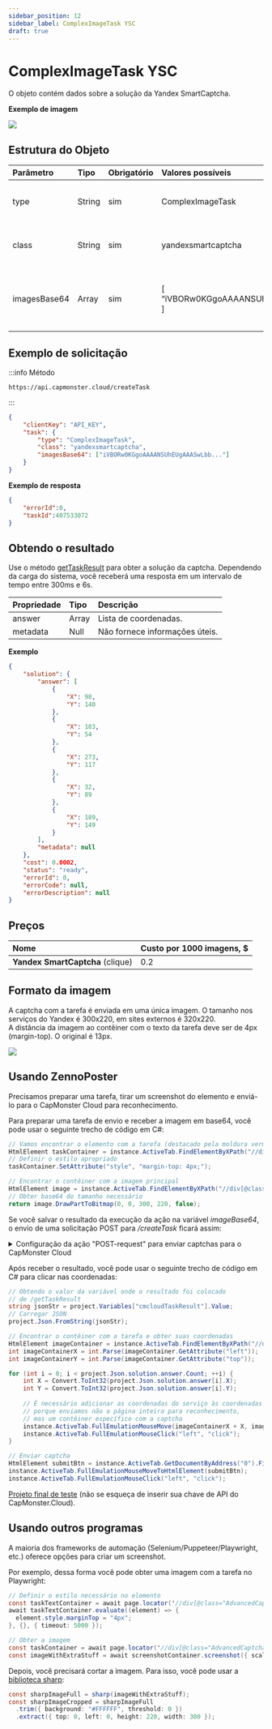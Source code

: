 ```yaml
---
sidebar_position: 12
sidebar_label: ComplexImageTask YSC
draft: true
---
```


# ComplexImageTask YSC

O objeto contém dados sobre a solução da Yandex SmartCaptcha.

**Exemplo de imagem**

![](./images/yandex-smartcaptcha/example-image.png)

## **Estrutura do Objeto**

|**Parâmetro**|**Tipo**|**Obrigatório**|**Valores possíveis**|**Descrição**|
| :- | :- | :- | :- |:- |
|type|String|sim|ComplexImageTask|Define o tipo de objeto da tarefa.|
|class|String|sim|yandexsmartcaptcha|Define a classe do objeto da tarefa.|
|imagesBase64|Array|sim|[ “iVBORw0KGgoAAAANSUhEUgAAASwLbb” ]|Lista com uma imagem em formato base64.|

## **Exemplo de solicitação**

:::info Método
```http
https://api.capmonster.cloud/createTask
```
:::

```json
{
    "clientKey": "API_KEY",
    "task": {
        "type": "ComplexImageTask",
        "class": "yandexsmartcaptcha",
        "imagesBase64": ["iVBORw0KGgoAAAANSUhEUgAAASwLbb..."]
    }
}
```

**Exemplo de resposta**
```json
{
    "errorId":0,
    "taskId":407533072
}
```

## **Obtendo o resultado**

Use o método [getTaskResult](../api/methods/get-task-result.md) para obter a solução da captcha. Dependendo da carga do sistema, você receberá uma resposta em um intervalo de tempo entre 300ms e 6s.

|**Propriedade**|**Tipo**|**Descrição**|
| :- | :- | :- | 
|answer|Array|Lista de coordenadas.|
|metadata|Null|Não fornece informações úteis.|

**Exemplo**

```json
{
	"solution": {
		"answer": [
			{
				"X": 98,
				"Y": 140
			},
			{
				"X": 103,
				"Y": 54
			},
			{
				"X": 273,
				"Y": 117
			},
			{
				"X": 32,
				"Y": 89
			},
			{
				"X": 189,
				"Y": 149
			}
		],
		"metadata": null
	},
	"cost": 0.0002,
	"status": "ready",
	"errorId": 0,
	"errorCode": null,
	"errorDescription": null
}
```

## **Preços**

|**Nome**|**Custo por 1000 imagens, $**|
| :- | :- | 
|**Yandex SmartCaptcha** (clique)|0.2|

## **Formato da imagem**
A captcha com a tarefa é enviada em uma única imagem. O tamanho nos serviços do Yandex é 300x220, em sites externos é 320x220.<br/> 
A distância da imagem ao contêiner com o texto da tarefa deve ser de 4px (margin-top). O original é 13px.

![](./images/yandex-smartcaptcha/image-format.png)

## **Usando ZennoPoster**

Precisamos preparar uma tarefa, tirar um screenshot do elemento e enviá-lo para o CapMonster Cloud para reconhecimento.<br/>

Para preparar uma tarefa de envio e receber a imagem em base64, você pode usar o seguinte trecho de código em C#: <br/>

```csharp
// Vamos encontrar o elemento com a tarefa (destacado pela moldura vermelha inferior na captura de tela acima)
HtmlElement taskContainer = instance.ActiveTab.FindElementByXPath("//div[@class=\"AdvancedCaptcha-SilhouetteTask\"]", 0);
// Definir o estilo apropriado
taskContainer.SetAttribute("style", "margin-top: 4px;");

// Encontrar o contêiner com a imagem principal
HtmlElement image = instance.ActiveTab.FindElementByXPath("//div[@class=\"AdvancedCaptcha AdvancedCaptcha_silhouette\"]", 0);
// Obter base64 do tamanho necessário
return image.DrawPartToBitmap(0, 0, 300, 220, false);
```

Se você salvar o resultado da execução da ação na variável *imageBase64*, o envio de uma solicitação POST para */createTask* ficará assim:

<details>
    <summary>Configuração da ação "POST-request" para enviar captchas para o CapMonster Cloud</summary>

![](./images/yandex-smartcaptcha/post-request-ex.png)
</details>

Após receber o resultado, você pode usar o seguinte trecho de código em C# para clicar nas coordenadas:

```csharp
// Obtendo o valor da variável onde o resultado foi colocado
// de /getTaskResult
string jsonStr = project.Variables["cmcloudTaskResult"].Value;
// Carregar JSON
project.Json.FromString(jsonStr);

// Encontrar o contêiner com a tarefa e obter suas coordenadas
HtmlElement imageContainer = instance.ActiveTab.FindElementByXPath("//div[@class=\"AdvancedCaptcha AdvancedCaptcha_silhouette\"]", 0);
int imageContainerX = int.Parse(imageContainer.GetAttribute("left"));
int imageContainerY = int.Parse(imageContainer.GetAttribute("top"));

for (int i = 0; i < project.Json.solution.answer.Count; ++i) {
	int X = Convert.ToInt32(project.Json.solution.answer[i].X);
	int Y = Convert.ToInt32(project.Json.solution.answer[i].Y);
	
	// É necessário adicionar as coordenadas do serviço às coordenadas do elemento,
	// porque enviamos não a página inteira para reconhecimento,
	// mas um contêiner específico com a captcha
	instance.ActiveTab.FullEmulationMouseMove(imageContainerX + X, imageContainerY + Y);
	instance.ActiveTab.FullEmulationMouseClick("left", "click");
}

// Enviar captcha
HtmlElement submitBtn = instance.ActiveTab.GetDocumentByAddress("0").FindElementByTag("form", 0).FindChildByAttribute("span", "class", "CaptchaButton-SubmitContent", "regexp", 0);
instance.ActiveTab.FullEmulationMouseMoveToHtmlElement(submitBtn);
instance.ActiveTab.FullEmulationMouseClick("left", "click");
```

[Projeto final de teste](https://drive.google.com/drive/folders/1QNNcBXBGjGZMc6AQ7bdYtr4YEQEumxT4) (não se esqueça de inserir sua chave de API do CapMonster.Cloud).<br/>


## **Usando outros programas**

A maioria dos frameworks de automação (Selenium/Puppeteer/Playwright, etc.) oferece opções para criar um screenshot.<br/>

Por exemplo, dessa forma você pode obter uma imagem com a tarefa no Playwright:

```csharp
// Definir o estilo necessário no elemento
const taskTextContainer = await page.locator('//div[@class="AdvancedCaptcha-SilhouetteTask"]');
await taskTextContainer.evaluate((element) => {
  element.style.marginTop = "4px";
}, {}, { timeout: 5000 });

// Obter a imagem 
const taskContainer = await page.locator('//div[@class="AdvancedCaptcha AdvancedCaptcha_silhouette"]');
const imageWithExtraStuff = await screenshotContainer.screenshot({ scale: "css", timeout: 5000});
```

Depois, você precisará cortar a imagem. Para isso, você pode usar a [biblioteca sharp](https://www.npmjs.com/package/sharp):

```csharp
const sharpImageFull = sharp(imageWithExtraStuff);
const sharpImageCropped = sharpImageFull
  .trim({ background: "#FFFFFF", threshold: 0 })
  .extract({ top: 0, left: 0, height: 220, width: 300 });
```